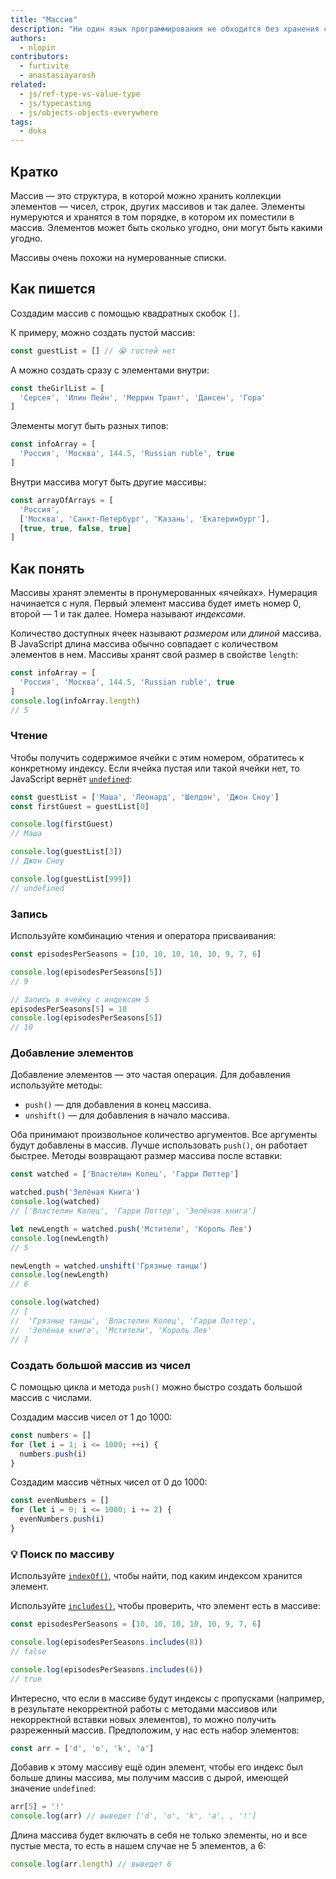 ```yaml
---
title: "Массив"
description: "Ни один язык программирования не обходится без хранения списков значений. JavaScript не исключение."
authors:
  - nlopin
contributors:
  - furtivite
  - anastasiayarosh
related:
  - js/ref-type-vs-value-type
  - js/typecasting
  - js/objects-objects-everywhere
tags:
  - doka
---
```


## Кратко

Массив — это структура, в которой можно хранить коллекции элементов — чисел, строк, других массивов и так далее. Элементы нумеруются и хранятся в том порядке, в котором их поместили в массив. Элементов может быть сколько угодно, они могут быть какими угодно.

Массивы очень похожи на нумерованные списки.

## Как пишется

Создадим массив с помощью квадратных скобок `[]`.

К примеру, можно создать пустой массив:

```js
const guestList = [] // 😭 гостей нет
```

А можно создать сразу с элементами внутри:

```js
const theGirlList = [
  'Серсея', 'Илин Пейн', 'Меррин Трант', 'Дансен', 'Гора'
]
```

Элементы могут быть разных типов:

```js
const infoArray = [
  'Россия', 'Москва', 144.5, 'Russian ruble', true
]
```

Внутри массива могут быть другие массивы:

```js
const arrayOfArrays = [
  'Россия',
  ['Москва', 'Санкт-Петербург', 'Казань', 'Екатеринбург'],
  [true, true, false, true]
]
```

## Как понять

Массивы хранят элементы в пронумерованных «ячейках». Нумерация начинается с нуля. Первый элемент массива будет иметь номер 0, второй — 1 и так далее. Номера называют _индексами_.

Количество доступных ячеек называют _размером_ или _длиной_ массива. В JavaScript длина массива обычно совпадает с количеством элементов в нем. Массивы хранят свой размер в свойстве `length`:

```js
const infoArray = [
  'Россия', 'Москва', 144.5, 'Russian ruble', true
]
console.log(infoArray.length)
// 5
```

### Чтение

Чтобы получить содержимое ячейки с этим номером, обратитесь к конкретному индексу. Если ячейка пустая или такой ячейки нет, то JavaScript вернёт [`undefined`](/js/undefined/):

```js
const guestList = ['Маша', 'Леонард', 'Шелдон', 'Джон Сноу']
const firstGuest = guestList[0]

console.log(firstGuest)
// Маша

console.log(guestList[3])
// Джон Сноу

console.log(guestList[999])
// undefined
```

### Запись

Используйте комбинацию чтения и оператора присваивания:

```js
const episodesPerSeasons = [10, 10, 10, 10, 10, 9, 7, 6]

console.log(episodesPerSeasons[5])
// 9

// Запись в ячейку с индексом 5
episodesPerSeasons[5] = 10
console.log(episodesPerSeasons[5])
// 10
```

### Добавление элементов

Добавление элементов — это частая операция. Для добавления используйте методы:

- `push()` — для добавления в конец массива.
- `unshift()` — для добавления в начало массива.

Оба принимают произвольное количество аргументов. Все аргументы будут добавлены в массив. Лучше использовать `push()`, он работает быстрее. Методы возвращают размер массива после вставки:

```js
const watched = ['Властелин Колец', 'Гарри Поттер']

watched.push('Зелёная Книга')
console.log(watched)
// ['Властелин Колец', 'Гарри Поттер', 'Зелёная книга']

let newLength = watched.push('Мстители', 'Король Лев')
console.log(newLength)
// 5

newLength = watched.unshift('Грязные танцы')
console.log(newLength)
// 6

console.log(watched)
// [
//  'Грязные танцы', 'Властелин Колец', 'Гарри Поттер',
//  'Зелёная книга', 'Мстители', 'Король Лев'
// ]
```

### Создать большой массив из чисел

С помощью цикла и метода `push()` можно быстро создать большой массив с числами.

Создадим массив чисел от 1 до 1000:

```js
const numbers = []
for (let i = 1; i <= 1000; ++i) {
  numbers.push(i)
}
```

Создадим массив чётных чисел от 0 до 1000:

```js
const evenNumbers = []
for (let i = 0; i <= 1000; i += 2) {
  evenNumbers.push(i)
}
```

### 💡 Поиск по массиву

Используйте [`indexOf()`](/js/index-of/), чтобы найти, под каким индексом хранится элемент.

Используйте [`includes()`](/js/includes/), чтобы проверить, что элемент есть в массиве:

```js
const episodesPerSeasons = [10, 10, 10, 10, 10, 9, 7, 6]

console.log(episodesPerSeasons.includes(8))
// false

console.log(episodesPerSeasons.includes(6))
// true
```
Интересно, что если в массиве будут индексы с пропусками (например, в результате некорректной работы с методами массивов или некорректной вставки новых элементов), то можно получить разреженный массив. Предположим, у нас есть набор элементов:

```js
const arr = ['d', 'o', 'k', 'a']
```
Добавив к этому массиву ещё один элемент, чтобы его индекс был больше длины массива, мы получим массив с дырой, имеющей значение `undefined`:

```js
arr[5] = '!'
console.log(arr) // выведет ['d', 'o', 'k', 'a', , '!']
```
Длина массива будет включать в себя не только элементы, но и все пустые места, то есть в нашем случае не 5 элементов, а 6:

```js
console.log(arr.length) // выведет 6
```